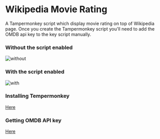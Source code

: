 # Wikipedia Movie Rating

A Tampermonkey script which display movie rating on top of Wikipedia page. Once you create the Tampermonkey script you'll need to add the OMDB api key to the key script manually.

### Without the script enabled

![without](https://user-images.githubusercontent.com/54924634/197361173-0ea653f0-ae6d-41b9-957e-69a93d8f940f.PNG)

### With the script enabled

![with](https://user-images.githubusercontent.com/54924634/197361190-d0da00c9-1fd6-47c1-8bdc-73fe84349ee0.PNG)

### Installing Tempermonkey

[Here](https://chrome.google.com/webstore/detail/tampermonkey/dhdgffkkebhmkfjojejmpbldmpobfkfo?hl=en)

### Getting OMDB API key 

[Here](https://www.omdbapi.com/apikey.aspx)
